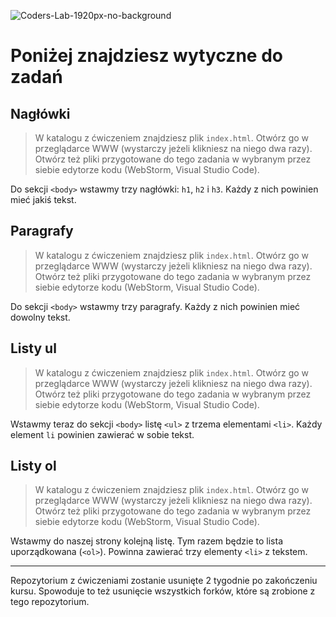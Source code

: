 ![Coders-Lab-1920px-no-background](https://user-images.githubusercontent.com/152855/73064373-5ed69780-3ea1-11ea-8a71-3d370a5e7dd8.png)

# Poniżej znajdziesz wytyczne do zadań

## Nagłówki

> W katalogu z ćwiczeniem znajdziesz plik `index.html`. Otwórz go w przeglądarce WWW (wystarczy jeżeli klikniesz na niego dwa razy).  
> Otwórz też pliki przygotowane do tego zadania w wybranym przez siebie edytorze kodu (WebStorm, Visual Studio Code).


Do sekcji `<body>` wstawmy trzy nagłówki: `h1`, `h2` i `h3`. Każdy z nich powinien mieć jakiś tekst.

## Paragrafy

> W katalogu z ćwiczeniem znajdziesz plik `index.html`. Otwórz go w przeglądarce WWW (wystarczy jeżeli klikniesz na niego dwa razy).  
> Otwórz też pliki przygotowane do tego zadania w wybranym przez siebie edytorze kodu (WebStorm, Visual Studio Code). 

Do sekcji `<body>` wstawmy trzy paragrafy. Każdy z nich powinien mieć dowolny tekst.

## Listy ul

> W katalogu z ćwiczeniem znajdziesz plik `index.html`. Otwórz go w przeglądarce WWW (wystarczy jeżeli klikniesz na niego dwa razy).  
> Otwórz też pliki przygotowane do tego zadania w wybranym przez siebie edytorze kodu (WebStorm, Visual Studio Code). 

Wstawmy teraz do sekcji `<body>` listę `<ul>` z trzema elementami `<li>`. Każdy element `li` powinien zawierać w sobie tekst.

## Listy ol

> W katalogu z ćwiczeniem znajdziesz plik `index.html`. Otwórz go w przeglądarce WWW (wystarczy jeżeli klikniesz na niego dwa razy).  
> Otwórz też pliki przygotowane do tego zadania w wybranym przez siebie edytorze kodu (WebStorm, Visual Studio Code). 

Wstawmy do naszej strony kolejną listę. Tym razem będzie to lista uporządkowana (`<ol>`). Powinna zawierać trzy elementy `<li>` z tekstem.


---

Repozytorium z ćwiczeniami zostanie usunięte 2 tygodnie po zakończeniu kursu. Spowoduje to też usunięcie wszystkich forków, które są zrobione z tego repozytorium.
